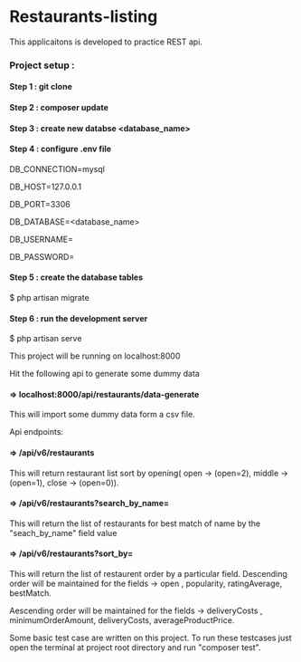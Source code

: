 # Restaurants-listing

This applicaitons is developed to practice REST api.

### Project setup :

#### Step 1 : git clone <git url>
#### Step 2 : composer update
#### Step 3 : create new databse <database_name>
#### Step 4 : configure .env file
DB_CONNECTION=mysql

DB_HOST=127.0.0.1

DB_PORT=3306

DB_DATABASE=<database_name>

DB_USERNAME=<username>

DB_PASSWORD=<password>
#### Step 5 : create the database tables
$ php artisan migrate
#### Step 6 : run the development server
$ php artisan serve

This project will be running on localhost:8000

Hit the following api to generate some dummy data

#### => localhost:8000/api/restaurants/data-generate

This will import some dummy data form a csv file.

Api endpoints:

#### => /api/v6/restaurants
This will return restaurant list sort by opening( open -> (open=2), middle -> (open=1), close -> (open=0)).
#### => /api/v6/restaurants?search_by_name=<name>
This will return the list of restaurants for best match of name by the "seach_by_name" field value
#### => /api/v6/restaurants?sort_by=<field>
This will return the list of restaurent order by a particular field.
Descending order will be maintained for the fields -> open , popularity, ratingAverage, bestMatch.

Aescending order will be maintained for the fields -> deliveryCosts , minimumOrderAmount, deliveryCosts, averageProductPrice.


Some basic test case are written on this project. To run these testcases just open the terminal at project root directory and run "composer test". 